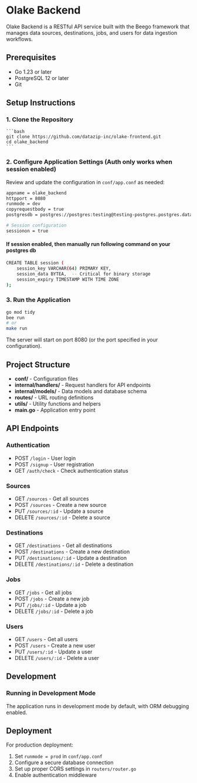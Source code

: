# Olake Backend
Olake Backend is a RESTful API service built with the Beego framework that manages data sources, destinations, jobs, and users for data ingestion workflows.

## Prerequisites
- Go 1.23 or later
- PostgreSQL 12 or later
- Git

## Setup Instructions

### 1. Clone the Repository
    ```bash
    git clone https://github.com/datazip-inc/olake-frontend.git
    cd olake_backend
    ```
### 2. Configure Application Settings (Auth only works when session enabled)

Review and update the configuration in `conf/app.conf` as needed:

```bash
appname = olake_backend
httpport = 8080
runmode = dev
copyrequestbody = true
postgresdb = postgres://postgres:testing@testing-postgres.postgres.database.azure.com:5432/olakedb

# Session configuration
sessionon = true
```
#### If session enabled, then manually run following command on your postgres db
```bash
CREATE TABLE session (
    session_key VARCHAR(64) PRIMARY KEY,
    session_data BYTEA,  -- Critical for binary storage
    session_expiry TIMESTAMP WITH TIME ZONE
);
```
### 3. Run the Application

```bash
go mod tidy
bee run 
# or
make run
```

The server will start on port 8080 (or the port specified in your configuration).

## Project Structure

- **conf/** - Configuration files
- **internal/handlers/** - Request handlers for API endpoints
- **internal/models/** - Data models and database schema
- **routes/** - URL routing definitions
- **utils/** - Utility functions and helpers
- **main.go** - Application entry point

## API Endpoints

### Authentication

- POST `/login` - User login
- POST `/signup` - User registration
- GET `/auth/check` - Check authentication status

### Sources

- GET `/sources` - Get all sources
- POST `/sources` - Create a new source
- PUT `/sources/:id` - Update a source
- DELETE `/sources/:id` - Delete a source

### Destinations

- GET `/destinations` - Get all destinations
- POST `/destinations` - Create a new destination
- PUT `/destinations/:id` - Update a destination
- DELETE `/destinations/:id` - Delete a destination

### Jobs

- GET `/jobs` - Get all jobs
- POST `/jobs` - Create a new job
- PUT `/jobs/:id` - Update a job
- DELETE `/jobs/:id` - Delete a job

### Users

- GET `/users` - Get all users
- POST `/users` - Create a new user
- PUT `/users/:id` - Update a user
- DELETE `/users/:id` - Delete a user

## Development

### Running in Development Mode

The application runs in development mode by default, with ORM debugging enabled.

## Deployment

For production deployment:

1. Set `runmode = prod` in `conf/app.conf`
2. Configure a secure database connection
3. Set up proper CORS settings in `routers/router.go`
4. Enable authentication middleware
